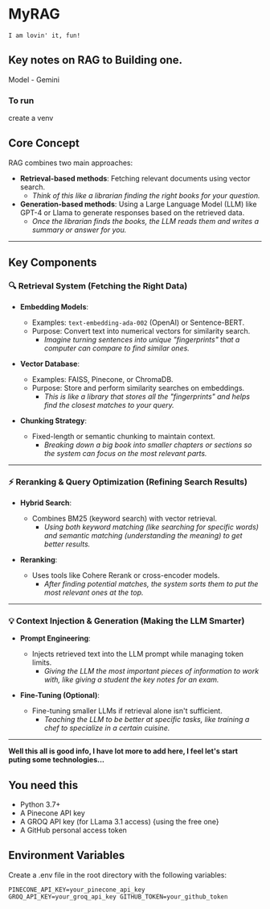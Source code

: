 # MyRAG
<code>I am lovin' it, fun!</code>

## Key notes on RAG to Building one. 

Model - Gemini
### To run
create a venv

## Core Concept
RAG combines two main approaches:
- **Retrieval-based methods**: Fetching relevant documents using vector search.
  - *Think of this like a librarian finding the right books for your question.*
- **Generation-based methods**: Using a Large Language Model (LLM) like GPT-4 or Llama to generate responses based on the retrieved data.
  - *Once the librarian finds the books, the LLM reads them and writes a summary or answer for you.*

---

## Key Components

### 🔍 Retrieval System (Fetching the Right Data)
- **Embedding Models**: 
  - Examples: `text-embedding-ada-002` (OpenAI) or Sentence-BERT.
  - Purpose: Convert text into numerical vectors for similarity search.
    - *Imagine turning sentences into unique "fingerprints" that a computer can compare to find similar ones.*
  
- **Vector Database**: 
  - Examples: FAISS, Pinecone, or ChromaDB.
  - Purpose: Store and perform similarity searches on embeddings.
    - *This is like a library that stores all the "fingerprints" and helps find the closest matches to your query.*
  
- **Chunking Strategy**: 
  - Fixed-length or semantic chunking to maintain context.
    - *Breaking down a big book into smaller chapters or sections so the system can focus on the most relevant parts.*

---

### ⚡ Reranking & Query Optimization (Refining Search Results)
- **Hybrid Search**: 
  - Combines BM25 (keyword search) with vector retrieval.
    - *Using both keyword matching (like searching for specific words) and semantic matching (understanding the meaning) to get better results.*
  
- **Reranking**: 
  - Uses tools like Cohere Rerank or cross-encoder models.
    - *After finding potential matches, the system sorts them to put the most relevant ones at the top.*

---

### 💡 Context Injection & Generation (Making the LLM Smarter)
- **Prompt Engineering**: 
  - Injects retrieved text into the LLM prompt while managing token limits.
    - *Giving the LLM the most important pieces of information to work with, like giving a student the key notes for an exam.*
  
- **Fine-Tuning (Optional)**: 
  - Fine-tuning smaller LLMs if retrieval alone isn't sufficient.
    - *Teaching the LLM to be better at specific tasks, like training a chef to specialize in a certain cuisine.*

---

**Well this all is good info, I have lot more to add here, I feel let's start puting some technologies...**

## You need this
- Python 3.7+
- A Pinecone API key
- A GROQ API key (for LLama 3.1 access) {using the free one}
- A GitHub personal access token

## Environment Variables
Create a .env file in the root directory with the following variables:

<code>PINECONE_API_KEY=your_pinecone_api_key
GROQ_API_KEY=your_groq_api_key
GITHUB_TOKEN=your_github_token
</code>

